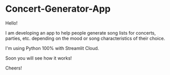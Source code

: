 # Concert-Generator-App

Hello!

I am developing an app to help people generate song lists for concerts, parties, etc. depending on the mood or song characteristics of their choice. 

I'm using Python 100% with Streamlit Cloud.

Soon you will see how it works!

Cheers!
